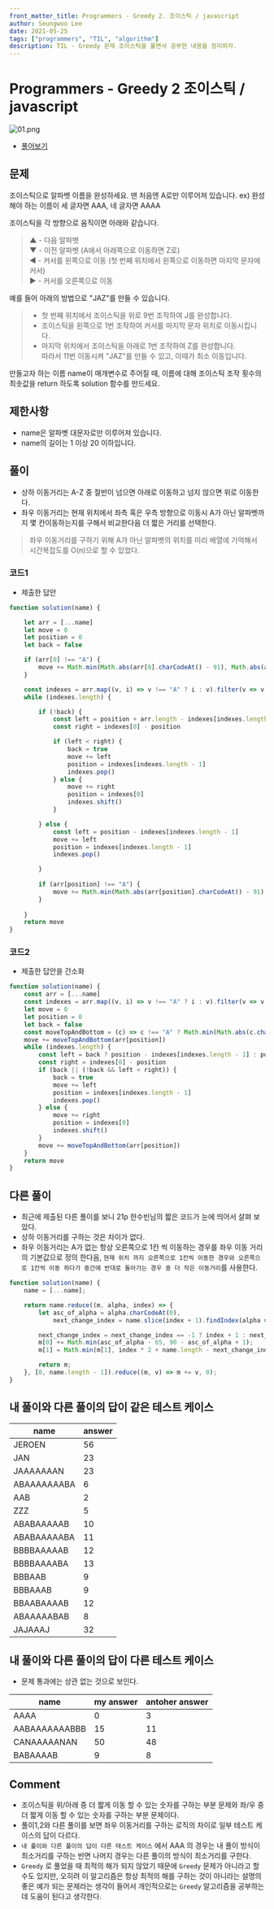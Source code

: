 ```yaml
---
front_matter_title: Programmers - Greedy 2. 조이스틱 / javascript
author: Seungwoo Lee
date: 2021-05-25
tags: ["programmers", "TIL", "algorithm"]
description: TIL - Greedy 문제 조이스틱을 풀면서 공부한 내용을 정리하자.
---
```


# Programmers - Greedy 2 조이스틱 / javascript

![01.png](/img/20210525/01.png)

* [풀어보기](https://programmers.co.kr/learn/courses/30/lessons/42860)

## 문제

조이스틱으로 알파벳 이름을 완성하세요. 맨 처음엔 A로만 이루어져 있습니다.
ex) 완성해야 하는 이름이 세 글자면 AAA, 네 글자면 AAAA

조이스틱을 각 방향으로 움직이면 아래와 같습니다.

> ▲ - 다음 알파벳  
> ▼ - 이전 알파벳 (A에서 아래쪽으로 이동하면 Z로)  
> ◀ - 커서를 왼쪽으로 이동 (첫 번째 위치에서 왼쪽으로 이동하면 마지막 문자에 커서)  
> ▶ - 커서를 오른쪽으로 이동  

예를 들어 아래의 방법으로 "JAZ"를 만들 수 있습니다.  
>
> * 첫 번째 위치에서 조이스틱을 위로 9번 조작하여 J를 완성합니다.  
> * 조이스틱을 왼쪽으로 1번 조작하여 커서를 마지막 문자 위치로 이동시킵니다.  
> * 마지막 위치에서 조이스틱을 아래로 1번 조작하여 Z를 완성합니다.  
> 따라서 11번 이동시켜 "JAZ"를 만들 수 있고, 이때가 최소 이동입니다.  

만들고자 하는 이름 name이 매개변수로 주어질 때, 이름에 대해 조이스틱 조작 횟수의 최솟값을 return 하도록 solution 함수를 만드세요.

## 제한사항

* name은 알파벳 대문자로만 이루어져 있습니다.
* name의 길이는 1 이상 20 이하입니다.

## 풀이

* 상하 이동거리는 A-Z 중 절반이 넘으면 아래로 이동하고 넘지 않으면 위로 이동한다.
* 좌우 이동거리는 현재 위치에서 좌측 혹은 우측 방향으로 이동시 A가 아닌 알파벳까지 몇 칸이동하는지를 구해서 비교한다음 더 짧은 거리를 선택한다.

> 좌우 이동거리를 구하기 위해 A가 아닌 알파벳의 위치를 미리 배열에 기억해서 시간복잡도를 O(n)으로 할 수 있었다.

### 코드1

* 제출한 답안

```js
function solution(name) {

    let arr = [...name]
    let move = 0
    let position = 0
    let back = false

    if (arr[0] !== "A") {
        move += Math.min(Math.abs(arr[0].charCodeAt() - 91), Math.abs(arr[0].charCodeAt() - 65))
    }

    const indexes = arr.map((v, i) => v !== "A" ? i : v).filter(v => v && typeof v === 'number')
    while (indexes.length) {

        if (!back) {
            const left = position + arr.length - indexes[indexes.length - 1]
            const right = indexes[0] - position

            if (left < right) {
                back = true
                move += left
                position = indexes[indexes.length - 1]
                indexes.pop()
            } else {
                move += right
                position = indexes[0]
                indexes.shift()
            }

        } else {
            const left = position - indexes[indexes.length - 1]
            move += left
            position = indexes[indexes.length - 1]
            indexes.pop()

        }
    
        if (arr[position] !== "A") {
            move += Math.min(Math.abs(arr[position].charCodeAt() - 91), Math.abs(arr[position].charCodeAt() - 65))
        }
    
    }
    return move
}
```

### 코드2

* 제출한 답안을 간소화

```js
function solution(name) {
    const arr = [...name]
    const indexes = arr.map((v, i) => v !== "A" ? i : v).filter(v => v && typeof v === 'number')
    let move = 0
    let position = 0
    let back = false
    const moveTopAndBottom = (c) => c !== "A" ? Math.min(Math.abs(c.charCodeAt() - 91), Math.abs(c.charCodeAt() - 65)) : 0
    move += moveTopAndBottom(arr[position])
    while (indexes.length) {
        const left = back ? position - indexes[indexes.length - 1] : position - indexes[indexes.length - 1] + arr.length
        const right = indexes[0] - position
        if (back || (!back && left < right)) {
            back = true
            move += left
            position = indexes[indexes.length - 1]
            indexes.pop()
        } else {
            move += right
            position = indexes[0]
            indexes.shift()
        }
        move += moveTopAndBottom(arr[position])
    }
    return move
}
```

## 다른 풀이

* 최근에 제출된 다른 풀이를 보니 21p 한수빈님의 짧은 코드가 눈에 띄어서 살펴 보았다.
* 상하 이동거리를 구하는 것은 차이가 없다.
* 좌우 이동거리는 A가 없는 항상 오른쪽으로 1칸 씩 이동하는 경우를 좌우 이동 거리의 기본값으로 정의 한다음, `현재 위치 까지 오른쪽으로 1칸씩 이동한 경우와 오른쪽으로 1칸씩 이동 하다가 중간에 반대로 돌아가는 경우 중 더 작은 이동거리`를 사용한다.

```js
function solution(name) {
    name = [...name];

    return name.reduce((m, alpha, index) => {
        let asc_of_alpha = alpha.charCodeAt(0),
            next_change_index = name.slice(index + 1).findIndex(alpha => alpha != 'A');

        next_change_index = next_change_index == -1 ? index + 1 : next_change_index + index + 1;
        m[0] += Math.min(asc_of_alpha - 65, 90 - asc_of_alpha + 1);
        m[1] = Math.min(m[1], index * 2 + name.length - next_change_index);

        return m;
    }, [0, name.length - 1]).reduce((m, v) => m += v, 0);
}
```

## 내 풀이와 다른 풀이의 답이 같은 테스트 케이스

|name|answer
|----|------
|JEROEN|56
|JAN|23
|JAAAAAAAN|23
|ABAAAAAAABA|6
|AAB|2
|ZZZ|5
|ABABAAAAAB|10
|ABABAAAAABA|11
|BBBBAAAAAB|12
|BBBBAAAABA|13
|BBBAAB|9
|BBBAAAB|9
|BBAABAAAAB|12
|ABAAAAABAB|8
|JAJAAAJ|32

## 내 풀이와 다른 풀이의 답이 다른 테스트 케이스

* 문제 통과에는 상관 없는 것으로 보인다.

|name|my answer|antoher answer
|----|---------|--------------
|AAAA|0|3
|AABAAAAAAABBB|15|11
|CANAAAAANAN|50|48
|BABAAAAB|9|8

## Comment

* 조이스틱을 위/아래 중 더 짧게 이동 할 수 있는 숫자를 구하는 부분 문제와 좌/우 중 더 짧게 이동 할 수 있는 숫자를 구하는 부분 문제이다.
* 풀이1,2와 다른 풀이를 보면 좌우 이동거리를 구하는 로직의 차이로 일부 테스트 케이스의 답이 다르다.
* `내 풀이와 다른 풀이의 답이 다른 테스트 케이스` 에서 AAA 의 경우는 내 풀이 방식이 최소거리를 구하는 반면 나머지 경우는 다른 풀이의 방식이 최소거리를 구한다.
* `Greedy` 로 풀었을 때 최적의 해가 되지 않았기 때문에 `Greedy` 문제가 아니라고 할 수도 있지만, 오히려 이 알고리즘은 항상 최적의 해를 구하는 것이 아니라는 설명의 좋은 예가 되는 문제라는 생각이 들어서 개인적으로는 `Greedy` 알고리즘을 공부하는데 도움이 된다고 생각한다.
